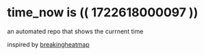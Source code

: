 # time_now is (( 1722618000097 ))

an automated repo that shows the currnent time

inspired by [breakingheatmap](https://github.com/breakingheatmap/breakingheatmap)